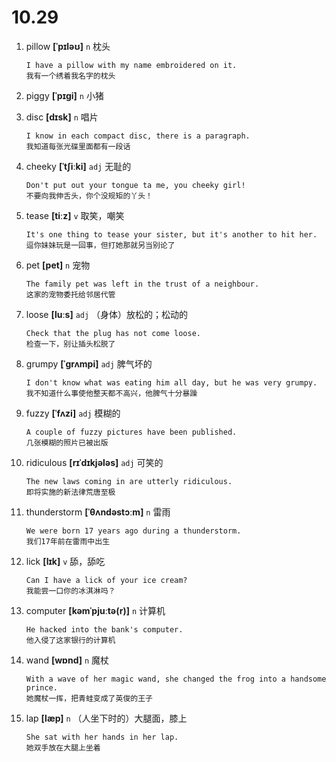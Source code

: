 # 10.29


1. pillow **[ˈpɪləʊ]** `n` 枕头
    ```
    I have a pillow with my name embroidered on it.
    我有一个绣着我名字的枕头
    ```

2. piggy **[ˈpɪɡi]** `n` 小猪

3. disc **[dɪsk]** `n` 唱片
    ```
    I know in each compact disc, there is a paragraph.
    我知道每张光碟里面都有一段话
    ```

4. cheeky **[ˈtʃiːki]** `adj` 无耻的
    ```
    Don't put out your tongue ta me, you cheeky girl!
    不要向我伸舌头，你个没规矩的丫头！
    ```

5. tease **[tiːz]** `v` 取笑，嘲笑
    ```
    It's one thing to tease your sister, but it's another to hit her.
    逗你妹妹玩是一回事，但打她那就另当别论了
    ```

6. pet **[pet]** `n` 宠物
    ```
    The family pet was left in the trust of a neighbour.
    这家的宠物委托给邻居代管
    ```

7. loose **[luːs]** `adj` （身体）放松的；松动的
    ```
    Check that the plug has not come loose.
    检查一下，别让插头松脱了
    ```

8. grumpy **[ˈɡrʌmpi]** `adj` 脾气坏的
    ```
    I don't know what was eating him all day, but he was very grumpy.
    我不知道什么事使他整天都不高兴，他脾气十分暴躁
    ```

9. fuzzy **[ˈfʌzi]** `adj` 模糊的
    ```
    A couple of fuzzy pictures have been published.
    几张模糊的照片已被出版
    ```

10. ridiculous **[rɪˈdɪkjələs]** `adj` 可笑的
    ```
    The new laws coming in are utterly ridiculous.
    即将实施的新法律荒唐至极
    ```

11. thunderstorm **[ˈθʌndəstɔːm]** `n` 雷雨
    ```
    We were born 17 years ago during a thunderstorm.
    我们17年前在雷雨中出生
    ```

12. lick **[lɪk]** `v` 舔，舔吃
    ```
    Can I have a lick of your ice cream?
    我能尝一口你的冰淇淋吗？
    ```

13. computer **[kəmˈpjuːtə(r)]** `n` 计算机
    ```
    He hacked into the bank's computer.
    他入侵了这家银行的计算机
    ```

14. wand **[wɒnd]** `n` 魔杖
    ```
    With a wave of her magic wand, she changed the frog into a handsome prince.
    她魔杖一挥，把青蛙变成了英俊的王子
    ```

15. lap **[læp]** `n` （人坐下时的）大腿面，膝上
    ```
    She sat with her hands in her lap.
    她双手放在大腿上坐着
    ```

